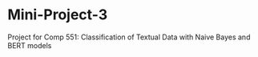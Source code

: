 # Mini-Project-3
Project for Comp 551: Classification of Textual Data with Naive Bayes and BERT models

